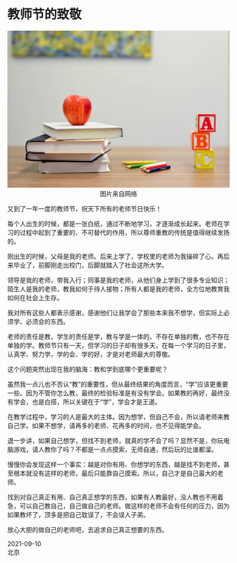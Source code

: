 # 教师节的致敬

<div align=center>

![刘心泉说](https://github.com/unetman/works/blob/master/resources/2021/20210910001.jpg?raw=true)  
图片来自网络

<div align=left>

又到了一年一度的教师节，祝天下所有的老师节日快乐！

每个人出生的时候，都是一张白纸，通过不断地学习，才逐渐成长起来。老师在学习的过程中起到了重要的、不可替代的作用，所以尊师重教的传统是值得继续发扬的。

刚出生的时候，父母是我的老师。后来上学了，学校里的老师为我操碎了心。再后来毕业了，前脚刚走出校门，后脚就踏入了社会这所大学。

领导是我的老师，带我入行；同事是我的老师，从他们身上学到了很多专业知识；陌生人是我的老师，教我如何于待人接物；所有人都是我的老师，全方位地教育我如何在社会上生存。

我对所有这些人都表示感谢，感谢他们让我学会了那些本来我不想学，但实际上必须学、必须会的东西。

老师的责任是教，学生的责任是学，教与学是一体的。不存在单独的教，也不存在单独的学。教师节只有一天，但学习的日子却有很多天。在每一个学习的日子里，认真学、努力学，学的会、学的好，才是对老师最大的尊敬。

这个问题突然出现在我的脑海：教和学到底哪个更重要呢？

虽然我一点儿也不否认“教”的重要性，但从最终结果的角度而言，“学”应该更重要一些。因为不管你怎么教，最终的检验标准是有没有学会。如果教的再好，最终没有学会，也是白搭，所以关键在于“学”，学会才是王道。

在教学过程中，学习的人是最大的主体。因为想学，但自己不会，所以请老师来教自己学。如果不想学，请再多的老师、花再多的时间，也不见得能学会。

退一步讲，如果自己想学，但找不到老师，就真的学不会了吗？显然不是，你玩电脑游戏，请人教你了吗？不都是一点点摸索，无师自通，然后玩的比谁都溜。

慢慢你会发现这样一个事实：越是对你有用、你想学的东西，越是找不到老师，甚至根本就没有这样的老师，最后只能靠自己摸索。所以，自己才是自己最大的老师。

找到对自己真正有用、自己真正想学的东西，如果有人教最好，没人教也不用着急，可以自己教自己，自己做自己的老师。做这样的老师不会有任何的压力，因为如果教坏了，顶多是把自己耽误了，不会误人子弟。

放心大胆的做自己的老师吧，去追求自己真正想要的东西。


2021-09-10  
北京
